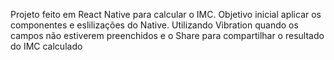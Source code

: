 Projeto feito em React Native para calcular o IMC. Objetivo inicial aplicar os componentes e eslilizações do Native. Utilizando Vibration quando os campos não estiverem preenchidos e o Share para compartilhar o resultado do IMC calculado
